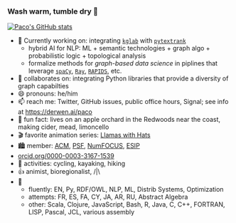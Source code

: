 ### Wash warm, tumble dry 👋

[![Paco's GitHub stats](https://github-readme-stats.vercel.app/api?username=ceteri)](https://github.com/anuraghazra/github-readme-stats)

- 🔭 Currently working on: integrating [`kglab`](https://github.com/DerwenAI/kglab) with [`pytextrank`](https://github.com/DerwenAI/pytextrank)
  - hybrid AI for NLP: ML + semantic technologies + graph algo + probabilistic logic + topological analysis
  - formalize methods for *graph-based data science* in piplines that leverage [`spaCy`](https://spacy.io/), [`Ray`](https://ray.io/), [`RAPIDS`](https://rapids.ai/), etc.
- 🙌 collaborates on: integrating Python libraries that provide a diversity of graph capabilties
- 😄 pronouns: he/him
- 📫 reach me: Twitter, GitHub issues, public office hours, Signal; see info at <https://derwen.ai/paco>
- 🌳 fun fact: lives on an apple orchard in the Redwoods near the coast, making cider, mead, limoncello
- 🎬 favorite animation series: [Llamas with Hats](https://youtu.be/jJOwdrTA8Gw)
- :cityscape: member: [ACM](https://member.acm.org/~paconathan), [PSF](https://www.python.org/users/pacoid/), [NumFOCUS](https://numfocus.org/), [ESIP](https://www.esipfed.org/)
- [orcid.org/0000-0003-3167-1539](https://orcid.org/0000-0003-3167-1539)
- 🚴 activities: cycling, kayaking, hiking
- 👍 animist, bioregionalist, /|\
- 💬
  - fluently: EN, Py, RDF/OWL, NLP, ML, Distrib Systems, Optimization
  - attempts: FR, ES, FA, CY, JA, AR, RU, Abstract Algebra
  - other: Scala, Clojure, JavaScript, Bash, R, Java, C, C++, FORTRAN, LISP, Pascal, JCL, various assembly

